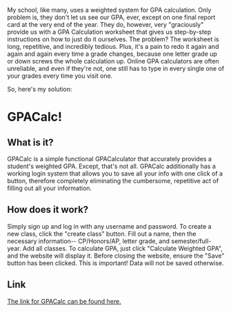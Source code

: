 My school, like many, uses a weighted system for GPA calculation. Only problem is, they don't let us see our GPA, ever, except on one final report card at the very end of the year. They do, however, very "graciously" provide us with a GPA Calculation worksheet that gives us step-by-step instructions on how to just do it ourselves. The problem? The worksheet is long, repetitive, and incredibly tedious. Plus, it's a pain to redo it again and again and again every time a grade changes, because one letter grade up or down screws the whole calculation up. 
Online GPA calculators are often unreliable, and even if they're not, one still has to type in every single one of your grades every time you visit one.

So, here's my solution:

# GPACalc!

## What is it?

GPACalc is a simple functional GPACalculator that accurately provides a student's weighted GPA. Except, that's not all. GPACalc additionally has a working login system that allows you to save all your info with one click of a button, therefore completely eliminating the cumbersome, repetitive act of filling out all your information.

## How does it work?

Simply sign up and log in with any username and password. To create a new class, click the "create class" button. Fill out a name, then the necessary information-- CP/Honors/AP, letter grade, and semester/full-year. Add all classes. To calculate GPA, just click "Calculate Weighted GPA", and the website will display it. Before closing the website, ensure the "Save" button has been clicked. This is important! Data will not be saved otherwise.

## Link

[The link for GPACalc can be found here.](https://avishis3939.pythonanywhere.com)
